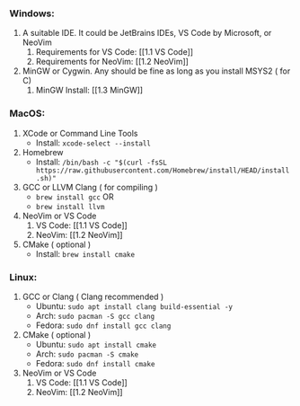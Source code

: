 ### Windows: 

1. A suitable IDE. It could be JetBrains IDEs, VS Code by Microsoft, or NeoVim
	1. Requirements for VS Code: [[1.1 VS Code]]
	2. Requirements for NeoVim: [[1.2 NeoVim]]
2. MinGW or Cygwin. Any should be fine as long as you install MSYS2 ( for C)
	1. MinGW Install: [[1.3 MinGW]]

### MacOS:
1. XCode or Command Line Tools
	- Install: ``xcode-select --install``
2. Homebrew
	- Install: ``/bin/bash -c "$(curl -fsSL https://raw.githubusercontent.com/Homebrew/install/HEAD/install.sh)"``
3. GCC or LLVM Clang ( for compiling )
	- ``brew install gcc``
			OR
	- ``brew install llvm``
4. NeoVim or VS Code
	1. VS Code: [[1.1 VS Code]]
	2. NeoVim: [[1.2 NeoVim]]
5. CMake ( optional )
	- Install: ``brew install cmake``

### Linux:

1. GCC or Clang ( Clang recommended )
	- Ubuntu: ``sudo apt install clang build-essential -y``
	- Arch: ``sudo pacman -S gcc clang``
	- Fedora: ``sudo dnf install gcc clang``
2. CMake ( optional )
	- Ubuntu: ``sudo apt install cmake``
	- Arch: ``sudo pacman -S cmake``
	- Fedora: ``sudo dnf install cmake``
1. NeoVim or VS Code
	1. VS Code: [[1.1 VS Code]]
	2. NeoVim: [[1.2 NeoVim]]
